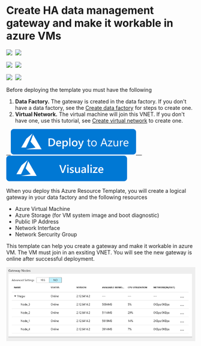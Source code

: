 # Create HA data management gateway and make it workable in azure VMs

<IMG SRC="https://azurequickstartsservice.blob.core.windows.net/badges/101-mutiple-vms-with-data-management-gateway/PublicLastTestDate.svg" />&nbsp;
<IMG SRC="https://azurequickstartsservice.blob.core.windows.net/badges/101-mutiple-vms-with-data-management-gateway/PublicDeployment.svg" />&nbsp;

<IMG SRC="https://azurequickstartsservice.blob.core.windows.net/badges/101-mutiple-vms-with-data-management-gateway/FairfaxLastTestDate.svg" />&nbsp;
<IMG SRC="https://azurequickstartsservice.blob.core.windows.net/badges/101-mutiple-vms-with-data-management-gateway/FairfaxDeployment.svg" />&nbsp;

<IMG SRC="https://azurequickstartsservice.blob.core.windows.net/badges/101-mutiple-vms-with-data-management-gateway/BestPracticeResult.svg" />&nbsp;
<IMG SRC="https://azurequickstartsservice.blob.core.windows.net/badges/101-mutiple-vms-with-data-management-gateway/CredScanResult.svg" />&nbsp;

Before deploying the template you must have the following

1. **Data Factory.** The gateway is created in the data factory. If you don't have a data factory,  see the [Create data factory](https://docs.microsoft.com/en-us/azure/data-factory/data-factory-move-data-between-onprem-and-cloud#create-data-factory) for steps to create one.
2. **Virtual Network.** The virtual machine will join this VNET. If you don't have one, use this tutorial, see [Create virtual network](https://docs.microsoft.com/en-us/azure/virtual-network/virtual-networks-create-vnet-arm-pportal#create-a-virtual-network) to create one.

<a href="https://portal.azure.com/#create/Microsoft.Template/uri/https%3A%2F%2Fraw.githubusercontent.com%2FAzure%2Fazure-quickstart-templates%2Fmaster%2F101-mutiple-vms-with-data-management-gateway%2Fazuredeploy.json" target="_blank">
    <img src="https://raw.githubusercontent.com/Azure/azure-quickstart-templates/master/1-CONTRIBUTION-GUIDE/images/deploytoazure.svg?sanitize=true"/>
</a>
<a href="http://armviz.io/#/?load=https%3A%2F%2Fraw.githubusercontent.com%2FAzure%2Fazure-quickstart-templates%2Fmaster%2F101-mutiple-vms-with-data-management-gateway%2Fazuredeploy.json" target="_blank">
    <img src="https://raw.githubusercontent.com/Azure/azure-quickstart-templates/master/1-CONTRIBUTION-GUIDE/images/visualizebutton.svg?sanitize=true"/>
</a>

When you deploy this Azure Resource Template, you will create a logical gateway in your data factory and the following resources
- Azure Virtual Machine 
- Azure Storage (for VM system image and boot diagnostic)
- Public IP Address
- Network Interface
- Network Sercurity Group

This template can help you create a gateway and make it workable in azure VM. The VM must join in an exsiting VNET. You will see the new gateway is online after successful deployment.

![](images/online.png)



